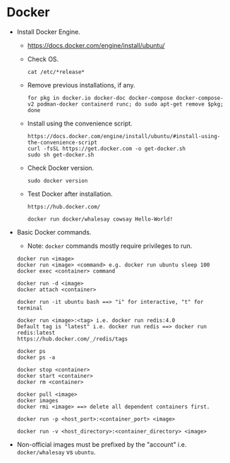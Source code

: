 # Docker
- Install Docker Engine.
  - https://docs.docker.com/engine/install/ubuntu/
  - Check OS.
    ```
    cat /etc/*release*
    ```

  - Remove previous installations, if any.
    ```
    for pkg in docker.io docker-doc docker-compose docker-compose-v2 podman-docker containerd runc; do sudo apt-get remove $pkg; done
    ```

  - Install using the convenience script.
    ```
    https://docs.docker.com/engine/install/ubuntu/#install-using-the-convenience-script
    curl -fsSL https://get.docker.com -o get-docker.sh
    sudo sh get-docker.sh
    ```

  - Check Docker version.
    ```
    sudo docker version
    ```

  - Test Docker after installation.
    ```
    https://hub.docker.com/

    docker run docker/whalesay cowsay Hello-World!
    ```

- Basic Docker commands.
  - Note: `docker` commands mostly require privileges to run.

  ```
  docker run <image>
  docker run <image> <command> e.g. docker run ubuntu sleep 100
  docker exec <container> command
  ```

  ```
  docker run -d <image>
  docker attach <container>
  ```

  ```
  docker run -it ubuntu bash ==> "i" for interactive, "t" for terminal
  ```

  ```
  docker run <image>:<tag> i.e. docker run redis:4.0
  Default tag is "latest" i.e. docker run redis ==> docker run redis:latest
  https://hub.docker.com/_/redis/tags
  ```

  ```
  docker ps
  docker ps -a
  ```
  
  ```
  docker stop <container>
  docker start <container>
  docker rm <container>
  ```
  
  ```
  docker pull <image>
  docker images
  docker rmi <image> ==> delete all dependent containers first.
  ```

  ```
  docker run -p <host_port>:<container_port> <image>
  ```

  ```
  docker run -v <host_directory>:<container_directory> <image>
  ```

- Non-official images must be prefixed by the "account" i.e. `docker/whalesay` vs `ubuntu`.
